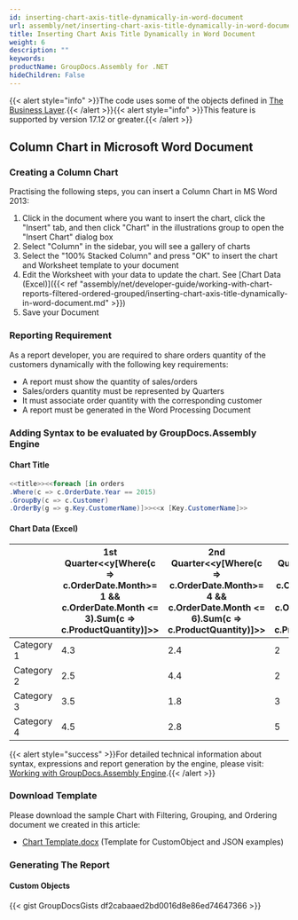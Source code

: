 ```yaml
---
id: inserting-chart-axis-title-dynamically-in-word-document
url: assembly/net/inserting-chart-axis-title-dynamically-in-word-document
title: Inserting Chart Axis Title Dynamically in Word Document
weight: 6
description: ""
keywords: 
productName: GroupDocs.Assembly for .NET
hideChildren: False
---
```

{{< alert style="info" >}}The code uses some of the objects defined in [The Business Layer](https://docs.groupdocs.com/assembly/net/the-business-layer/).{{< /alert >}}{{< alert style="info" >}}This feature is supported by version 17.12 or greater.{{< /alert >}}

## Column Chart in Microsoft Word Document

### Creating a Column Chart

Practising the following steps, you can insert a Column Chart in MS Word 2013:

1.  Click in the document where you want to insert the chart, click the "Insert" tab, and then click "Chart" in the illustrations group to open the "Insert Chart" dialog box
2.  Select "Column" in the sidebar, you will see a gallery of charts
3.  Select the "100% Stacked Column" and press "OK" to insert the chart and Worksheet template to your document
4.  Edit the Worksheet with your data to update the chart. See [Chart Data (Excel)]({{< ref "assembly/net/developer-guide/working-with-chart-reports-filtered-ordered-grouped/inserting-chart-axis-title-dynamically-in-word-document.md" >}})
5.  Save your Document

### Reporting Requirement

As a report developer, you are required to share orders quantity of the customers dynamically with the following key requirements:

*   A report must show the quantity of sales/orders
*   Sales/orders quantity must be represented by Quarters
*   It must associate order quantity with the corresponding customer
*   A report must be generated in the Word Processing Document

### Adding Syntax to be evaluated by GroupDocs.Assembly Engine

#### Chart Title

```csharp
<<title>><<foreach [in orders
.Where(c => c.OrderDate.Year == 2015)
.GroupBy(c => c.Customer)
.OrderBy(g => g.Key.CustomerName)]>><<x [Key.CustomerName]>>
```

#### Chart Data (Excel)

|   | 1st Quarter<<y[Where(c => c.OrderDate.Month>= 1 && c.OrderDate.Month <= 3).Sum(c => c.ProductQuantity)]>> | 2nd Quarter<<y[Where(c => c.OrderDate.Month>= 4 && c.OrderDate.Month <= 6).Sum(c => c.ProductQuantity)]>> | 3rd Quarter<<y[Where(c => c.OrderDate.Month>= 7 && c.OrderDate.Month <= 9).Sum(c => c.ProductQuantity)]>> | 4th Quarter<<y[Where(c => c.OrderDate.Month>= 10 && c.OrderDate.Month <= 12).Sum(c => c.ProductQuantity)]>> |
| --- | --- | --- | --- | --- |
| Category 1 | 4.3 | 2.4 | 2 | 3 |
| Category 2 | 2.5 | 4.4 | 2 | 2 |
| Category 3 | 3.5 | 1.8 | 3 | 5 |
| Category 4 | 4.5 | 2.8 | 5 | 2 |

{{< alert style="success" >}}For detailed technical information about syntax, expressions and report generation by the engine, please visit: [Working with GroupDocs.Assembly Engine](https://docs.groupdocs.com/assembly/net/working-with-groupdocs-assembly-engine/).{{< /alert >}}

### Download Template

Please download the sample Chart with Filtering, Grouping, and Ordering document we created in this article:

*   [Chart Template.docx](https://github.com/groupdocs-assembly/GroupDocs.Assembly-for-.NET/blob/master/Examples/Data/Source/Word%20Templates/Chart%20with%20Filtering%2C%20Grouping%2C%20and%20Ordering_dynamic_title.docx) (Template for CustomObject and JSON examples) 

### Generating The Report

#### Custom Objects

{{< gist GroupDocsGists df2cabaaed2bd0016d8e86ed74647366 >}}


